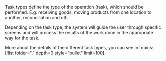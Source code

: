 Task types define the type of the operation (task), which should be performed. E.g. receiving goods, moving products from one location to another, reconciliation and oth.

Depending on the task type, the system will guide the user through specific screens and will process the results of the work done in the appropriate way for the task.

Мore about the details of the different task types, you can see in topics:
[!list folder="." depth=0 style="bullet" limit=100]
